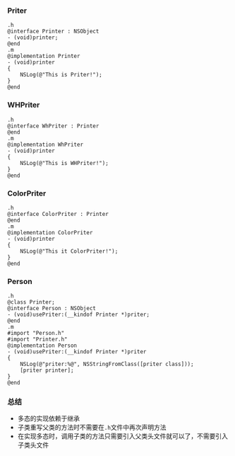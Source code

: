 ### Priter
```
.h
@interface Printer : NSObject
- (void)printer;
@end
.m
@implementation Printer
- (void)printer
{
    NSLog(@"This is Priter!");
}
@end
```
### WHPriter
```
.h
@interface WhPriter : Printer
@end
.m
@implementation WhPriter
- (void)printer
{
    NSLog(@"This is WHPriter!");
}
@end
```
### ColorPriter
```
.h
@interface ColorPriter : Printer
@end
.m
@implementation ColorPriter
- (void)printer
{
    NSLog(@"This it ColorPriter!");
}
@end
```
### Person
```
.h
@class Printer;
@interface Person : NSObject
- (void)usePriter:(__kindof Printer *)priter;
@end
.m
#import "Person.h"
#import "Printer.h"
@implementation Person
- (void)usePriter:(__kindof Printer *)priter
{
    NSLog(@"priter:%@", NSStringFromClass([priter class]));
    [priter printer];
}
@end
```
### 总结
- 多态的实现依赖于继承
- 子类重写父类的方法时不需要在`.h`文件中再次声明方法
- 在实现多态时，调用子类的方法只需要引入父类头文件就可以了，不需要引入子类头文件